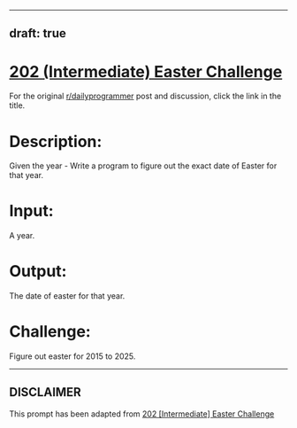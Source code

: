---
draft: true
----

# [202 (Intermediate) Easter Challenge](https://www.reddit.com/r/dailyprogrammer/comments/2wbvuu/20150218_challenge_202_intermediate_easter/)

For the original [r/dailyprogrammer](https://www.reddit.com/r/dailyprogrammer/) post and discussion, click the link in the title.

# Description:
Given the year - Write a program to figure out the exact date of Easter for that year.

# Input:
A year.

# Output:
The date of easter for that year.

# Challenge:
Figure out easter for 2015 to 2025.


----
## **DISCLAIMER**
This prompt has been adapted from [202 [Intermediate] Easter Challenge](https://www.reddit.com/r/dailyprogrammer/comments/2wbvuu/20150218_challenge_202_intermediate_easter/
)
